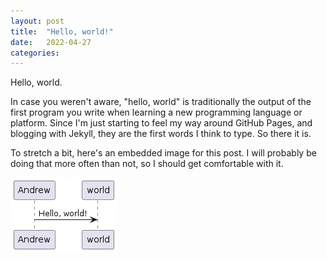 ```yaml
---
layout: post
title:  "Hello, world!"
date:   2022-04-27
categories:
---
```


Hello, world.

In case you weren't aware, "hello, world" is traditionally the output of the
first program you write when learning a new programming language or platform.
Since I'm just starting to feel my way around GitHub Pages, and blogging with
Jekyll, they are the first words I think to type. So there it is.

To stretch a bit, here's an embedded image for this post. I will probably be
doing that more often than not, so I should get comfortable with it.

![some plantuml diagram](/assets/2022-04-27-hello-world/hello_world.png)

